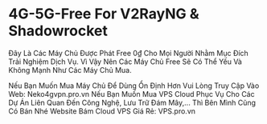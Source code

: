 # 4G-5G-Free For V2RayNG & Shadowrocket
Đây Là Các Máy Chủ Được Phát Free 0₫ Cho Mọi Người Nhằm Mục Đích Trải Nghiệm Dịch Vụ.
Vì Vậy Nên Các Máy Chủ Free Sẽ Có Thể Yếu Và Không Mạnh Như Các Máy Chủ Mua.

Nếu Bạn Muốn Mua Máy Chủ Để Dùng Ổn Định Hơn Vui Lòng Truy Cập Vào Web: Neko4gvpn.pro.vn
Nếu Bạn Muốn Mua VPS Cloud Phục Vụ Cho Các Dự Án Liên Quan Đến Công Nghệ, Lưu Trữ Đám Mây,... Thì Bên Mình Cũng Có Bán Nhé
Website Bám Cloud VPS Giá Rẻ: VPS.pro.vn

